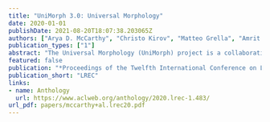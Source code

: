```yaml
---
title: "UniMorph 3.0: Universal Morphology"
date: 2020-01-01
publishDate: 2021-08-20T18:07:38.203065Z
authors: ["Arya D. McCarthy", "Christo Kirov", "Matteo Grella", "Amrit Nidhi", "Patrick Xia", "Kyle Gorman", "Ekaterina Vylomova", "Sabrina J. Mielke", "Garrett Nicolai", "Miikka Silfverberg", "Timofey Arkhangelskiy", "Nataly Krizhanovsky", "Andrew Krizhanovsky", "Elena Klyachko", "Alexey Sorokin", "John Mansfield", "Valts Ernštreits", "Yuval Pinter", "Cassandra L. Jacobs", "Ryan Cotterell", "Mans Hulden", "David Yarowsky"]
publication_types: ["1"]
abstract: "The Universal Morphology (UniMorph) project is a collaborative effort providing broad-coverage instantiated normalized morphological paradigms for hundreds of diverse world languages. The project comprises two major thrusts: a language-independent feature schema for rich morphological annotation and a type-level resource of annotated data in diverse languages realizing that schema. We have implemented several improvements to the extraction pipeline which creates most of our data, so that it is both more complete and more correct. We have added 66 new languages, as well as new parts of speech for 12 languages. We have also amended the schema in several ways. Finally, we present three new community tools: two to validate data for resource creators, and one to make morphological data available from the command line. UniMorph is based at the Center for Language and Speech Processing (CLSP) at Johns Hopkins University in Baltimore, Maryland. This paper details advances made to the schema, tooling, and dissemination of project resources since the UniMorph 2.0 release described at LREC 2018."
featured: false
publication: "*Proceedings of the Twelfth International Conference on Language Resources and Evaluation*"
publication_short: "LREC"
links:
- name: Anthology
  url: https://www.aclweb.org/anthology/2020.lrec-1.483/
url_pdf: papers/mccarthy+al.lrec20.pdf
---
```


